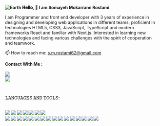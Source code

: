 <b> ![Earth](https://github.com/SomayehMokarramiR/Somayeh-Mokarrami/assets/146337302/67c1a9d8-af41-4264-b5cd-d9225e5fe363)
𝐇𝐞𝐥𝐥𝐨, 👋 I am Somayeh Mokarrami Rostami  </b>

I am Programmer and front end developer with 3 years of experience in designing and developing web applications in different teams, proficient in  technologies HTML5, CSS3, JavaScript, TypeScript  and modern frameworks React and familiar with Next.js.
Interested in learning new technologies and facing various challenges with the spirit of cooperation and teamwork.

<p >
   📫 How to reach me: <a href='s.m.rostami62@gmail.com'>s.m.rostami62@gmail.com</a>
</p>


<p >
<b>Contact With Me : </b>
<br>
<br>

   <a href="https://www.linkedin.com/in/somayeh-mokarrami-49225b1b9/">
       <img src="https://img.shields.io/badge/linkedin-%230077B5.svg?&style=for-the-badge&logo=linkedin&logoColor=white"/>
   </a>
<br>

   <a href="https://t.me/SMRostamii">
       <img src="https://img.shields.io/badge/Telegram-2CA5E0?style=for-the-badge&logo=telegram&logoColor=white"/>
   </a>
   </p >
<br>

<b>𝙻𝙰𝙽𝙶𝚄𝙰𝙶𝙴𝚂 𝙰𝙽𝙳 𝚃𝙾𝙾𝙻𝚂:<b>
<br><br>

   <img src="https://img.shields.io/badge/GitHub-100000?style=for-the-badge&logo=github&logoColor=white"/>
   <img src="https://img.shields.io/badge/GIT-E44C30?style=for-the-badge&logo=git&logoColor=white"/>
   <img src="https://img.shields.io/badge/VSCode-0078D4?style=for-the-badge&logo=visual%20studio%20code&logoColor=white"/>    
   <img src=" https://img.shields.io/badge/npm-CB3837?style=for-the-badge&logo=npm&logoColor=white"/>
   <img src="https://img.shields.io/badge/Visual_Studio-5C2D91?style=for-the-badge&logo=visual%20studio&logoColor=white"/>
   <img src=" https://img.shields.io/badge/NuGet-004880?style=for-the-badge&logo=nuget&logoColor=white"/>
   <img src="https://img.shields.io/badge/Jira-0052CC?style=for-the-badge&logo=Jira&logoColor=white"/>
   <br>
   <img src="https:///img.shields.io/badge/HTML5-E34F26?style=for-the-badge&logo=html5&logoColor=white"/>
   <img src="https://img.shields.io/badge/CSS3-1572B6?style=for-the-badge&logo=css3&logoColor=white"/>
    <img src=" https://img.shields.io/badge/Tailwind_CSS-38B2AC?style=for-the-badge&logo=tailwind-css&logoColor=white"/>  
   <img src="https://img.shields.io/badge/TypeScript-007ACC?style=for-the-badge&logo=typescript&logoColor=white"/> 
   <img src="https://img.shields.io/badge/React-20232A?style=for-the-badge&logo=react&logoColor=61DAFB"/>
   <img src="https://img.shields.io/badge/react%20table-FF4154?style=for-the-badge&logo=react%20table&logoColor=white/>
   <img src="https://img.shields.io/badge/React_Router-CA4245?style=for-the-badge&logo=react-router&logoColor=white"/>    
   <img src="https://img.shields.io/badge/React_Query-FF4154?style=for-the-badge&logo=ReactQuery&logoColor=white"/>
   <img src="https://img.shields.io/badge/Redux-593D88?style=for-the-badge&logo=redux&logoColor=white"/> 
   <img src="https://img.shields.io/badge/json-5E5C5C?style=for-the-badge&logo=json&logoColor=white"/>
  <img src="https://img.shields.io/badge/jQuery-0769AD?style=for-the-badge&logo=jquery&logoColor=white"/>    
  <img src="https://img.shields.io/badge/next%20js-000000?style=for-the-badge&logo=nextdotjs&logoColor=white"/>   
  <img src="https://img.shields.io/badge/Ant%20Design-1890FF?style=for-the-badge&logo=antdesign&logoColor=white"/>    
  <img src="https://img.shields.io/badge/Bootstrap-563D7C?style=for-the-badge&logo=bootstrap&logoColor=white"/>
   <img src="https://img.shields.io/badge/C%2B%2B-00599C?style=for-the-badge&logo=c%2B%2B&logoColor=white"/>   
   <img src="https://img.shields.io/badge/C%23-239120?style=for-the-badge&logo=csharp&logoColor=white"/>
 <img src="https://img.shields.io/badge/.NET-512BD4?style=for-the-badge&logo=dotnet&logoColor=white"/>  

 

      



